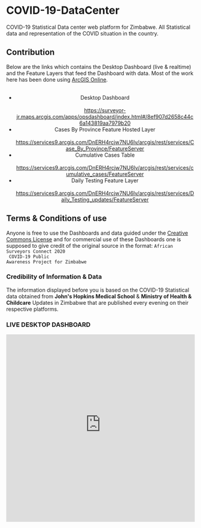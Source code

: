 # COVID-19-DataCenter
COVID-19 Statistical Data center web platform for Zimbabwe. All Statistical data and representation of the COVID situation in the country. 

## Contribution
Below are the links which contains the Desktop Dashboard (live & realtime) and the Feature Layers that feed the Dashboard with data. Most of the work here has been done using <a href="https://arcgis.com/">ArcGIS Online</a>. 
<br><br>
<ul class="list-group list-group-horizontal" style="text-align:center;">
											<!--tips: use .list-group-horizontal-{sm|md|lg|xl} responsive variant to make a list group horizontal starting at that breakpoint’s min-width-->
											<li class="list-group-item ">Desktop Dashboard<br><br>
											<a href="https://surveyor-jr.maps.arcgis.com/apps/opsdashboard/index.html#/8ef907d2658c44c6a143819aa7979b20">https://surveyor-jr.maps.arcgis.com/apps/opsdashboard/index.html#/8ef907d2658c44c6a143819aa7979b20</a>
										</li>
											<li class="list-group-item">Cases By Province Feature Hosted Layer<br><br>
											<a href="https://services9.arcgis.com/DnERH4rcjw7NU6lv/arcgis/rest/services/Case_By_Province/FeatureServer">https://services9.arcgis.com/DnERH4rcjw7NU6lv/arcgis/rest/services/Case_By_Province/FeatureServer</a>
										</li>
											<li class="list-group-item">Cumulative Cases Table<br><br>
											<a href="https://services9.arcgis.com/DnERH4rcjw7NU6lv/arcgis/rest/services/cumulative_cases/FeatureServer">https://services9.arcgis.com/DnERH4rcjw7NU6lv/arcgis/rest/services/cumulative_cases/FeatureServer</a>
										</li>
											<li class="list-group-item">Daily Testing Feature Layer<br><br>
											<a href="https://services9.arcgis.com/DnERH4rcjw7NU6lv/arcgis/rest/services/Daily_Testing_updates/FeatureServer">https://services9.arcgis.com/DnERH4rcjw7NU6lv/arcgis/rest/services/Daily_Testing_updates/FeatureServer</a>
										</li>
</ul> 

## Terms & Conditions of use
Anyone is free to use the Dashboards and data guided under the <a href="LICENSE">Creative Commons License</a> and for commercial use of these Dashboards one is supposed to give credit of the original source in the format:
<code>African Surveyors Connect 2020<br> COVID-19 Public Awareness Project for Zimbabwe</code>

### Credibility of Information & Data
The information displayed before you is based on the COVID-19 Statistical data obtained from <strong>John's Hopkins Medical School</strong> & <strong>Ministry of Health & Childcare</strong> Updates in Zimbabwe that are published every evening on their respective platforms. 


### LIVE DESKTOP DASHBOARD
<embed type="text/html" src="https://surveyor-jr.maps.arcgis.com/apps/opsdashboard/index.html#/8ef907d2658c44c6a143819aa7979b20" width="100%" height="500">
                        
